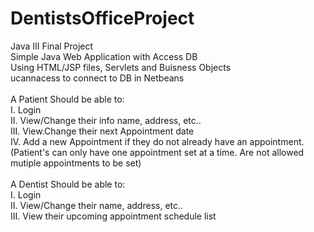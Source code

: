 # DentistsOfficeProject <br/>
Java III Final Project <br/>
Simple Java Web Application with Access DB <br/>
Using HTML/JSP files, Servlets and Buisness Objects <br/>
ucannacess to connect to DB in Netbeans<br/><br/>
A Patient Should be able to: <br/>
  I. Login <br/>
  II. View/Change their info name, address, etc.. <br/>
  III. View.Change their next Appointment date<br/>
  IV. Add a new Appointment if they do not already have an appointment. <br/>
(Patient's can only have one appointment set at a time. Are not allowed mutiple appointments to be set)<br/> <br/>
A Dentist Should be able to: <br/>
  I. Login <br/>
  II. View/Change their name, address, etc.. <br/>
  III. View their upcoming appointment schedule list
